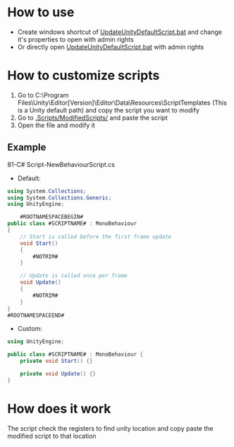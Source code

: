 # How to use
- Create windows shortcut of [UpdateUnityDefaultScript.bat](/Scripts/UpdateUnityDefaultScripts.bat) and change it's properties to open with admin rights
- Or directly open [UpdateUnityDefaultScript.bat](/Scripts/UpdateUnityDefaultScripts.bat) with admin rights

# How to customize scripts
1. Go to C:\Program Files\Unity\Editor\[Version]\Editor\Data\Resources\ScriptTemplates (This is a Unity default path) and copy the script you want to modify
2. Go to [.Scripts/ModifiedScripts/](/Scripts/ModifiedScripts/) and paste the script
3. Open the file and modify it

## Example
81-C# Script-NewBehaviourScript.cs
- Default:
```cs
using System.Collections;
using System.Collections.Generic;
using UnityEngine;

    #ROOTNAMESPACEBEGIN#
public class #SCRIPTNAME# : MonoBehaviour
{
    // Start is called before the first frame update
    void Start()
    {
        #NOTRIM#
    }

    // Update is called once per frame
    void Update()
    {
        #NOTRIM#
    }
}
#ROOTNAMESPACEEND#
```
- Custom:
```cs
using UnityEngine;

public class #SCRIPTNAME# : MonoBehaviour {
    private void Start() {}

    private void Update() {}
}
```

# How does it work
The script check the registers to find unity location and copy paste the modified script to that location
